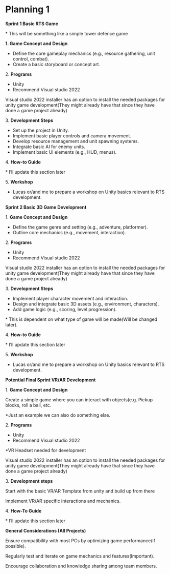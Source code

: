 # Planning 1

**Sprint 1 Basic RTS Game**

\* This will be something like a simple tower defence game

**1. Game Concept and Design**

* Define the core gameplay mechanics (e.g., resource gathering, unit control, combat).
* Create a basic storyboard or concept art.

2\. **Programs**

* Unity
* Recommend Visual studio 2022

Visual studio 2022 installer has an option to install the needed packages for unity game development(They might already have that since they have done a game project already)

3\. **Development Steps**

* Set up the project in Unity.
* Implement basic player controls and camera movement.
* Develop resource management and unit spawning systems.
* Integrate basic AI for enemy units.
* Implement basic UI elements (e.g., HUD, menus).

4\. **How-to Guide**

\* I’ll update this section later

5\. **Workshop**

* Lucas or/and me to prepare a workshop on Unity basics relevant to RTS development.

**Sprint 2 Basic 3D Game Development**

1\. **Game Concept and Design**

* Define the game genre and setting (e.g., adventure, platformer).
* Outline core mechanics (e.g., movement, interaction).

2\. **Programs**

* Unity
* Recommend Visual studio 2022

Visual studio 2022 installer has an option to install the needed packages for unity game development(They might already have that since they have done a game project already)

3\. **Development Steps**

* Implement player character movement and interaction.
* Design and integrate basic 3D assets (e.g., environment, characters).
* Add game logic (e.g., scoring, level progression).

\* This is dependent on what type of game will be made(Will be changed later).

4\. **How-to Guide**

\* I’ll update this section later

5\. **Workshop**

* Lucas or/and me to prepare a workshop on Unity basics relevant to RTS development.

**Potential Final Sprint VR/AR Development**

1\. **Game Concept and Design**

Create a simple game where you can interact with objects(e.g. Pickup blocks, roll a ball, etc.

\*Just an example we can also do something else.

2\. **Programs**

* Unity
* Recommend Visual studio 2022

\*VR Headset needed for development

Visual studio 2022 installer has an option to install the needed packages for unity game development(They might already have that since they have done a game project already)

3\. **Development steps**

Start with the basic VR/AR Template from unity and build up from there

Implement VR/AR specific interactions and mechanics.

4\. **How-To Guide**

\* I’ll update this section later

**General Considerations (All Projects)**

Ensure compatibility with most PCs by optimizing game performance(if possible).

Regularly test and iterate on game mechanics and features(Important).

Encourage collaboration and knowledge sharing among team members.
